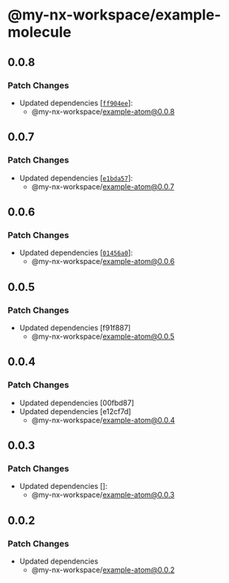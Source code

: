 # @my-nx-workspace/example-molecule

## 0.0.8

### Patch Changes

- Updated dependencies [[`ff904ee`](https://github.com/EmilioVillante/design-system-monorepo-poc/commit/ff904ee3cd8dbe932df73e18ce99d04da04724ec)]:
  - @my-nx-workspace/example-atom@0.0.8

## 0.0.7

### Patch Changes

- Updated dependencies [[`e1bda57`](https://github.com/EmilioVillante/design-system-monorepo-poc/commit/e1bda57951c4f5fe1aafc426eb5d482fa2fcf5d4)]:
  - @my-nx-workspace/example-atom@0.0.7

## 0.0.6

### Patch Changes

- Updated dependencies [[`01456a0`](https://github.com/EmilioVillante/design-system-monorepo-poc/commit/01456a0b9d978a7fdb476db515a925433a9d97dd)]:
  - @my-nx-workspace/example-atom@0.0.6

## 0.0.5

### Patch Changes

- Updated dependencies [f91f887]
  - @my-nx-workspace/example-atom@0.0.5

## 0.0.4

### Patch Changes

- Updated dependencies [00fbd87]
- Updated dependencies [e12cf7d]
  - @my-nx-workspace/example-atom@0.0.4

## 0.0.3

### Patch Changes

- Updated dependencies []:
  - @my-nx-workspace/example-atom@0.0.3

## 0.0.2

### Patch Changes

- Updated dependencies
  - @my-nx-workspace/example-atom@0.0.2
